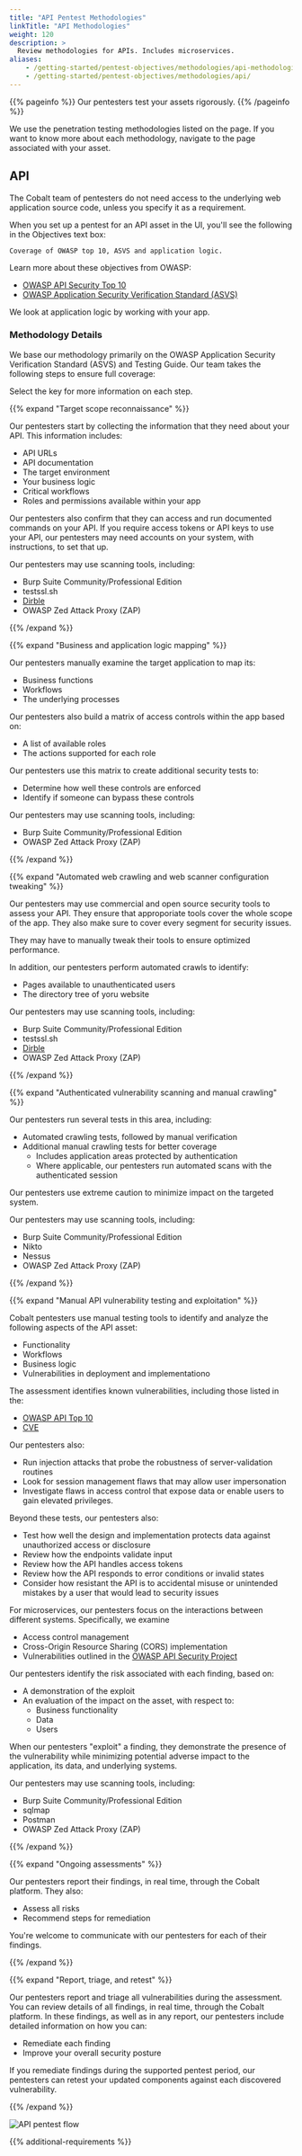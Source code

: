 ```yaml
---
title: "API Pentest Methodologies"
linkTitle: "API Methodologies"
weight: 120
description: >
  Review methodologies for APIs. Includes microservices.
aliases:
    - /getting-started/pentest-objectives/methodologies/api-methodologies/
    - /getting-started/pentest-objectives/methodologies/api/
---
```


{{% pageinfo %}}
Our pentesters test your assets rigorously.
{{% /pageinfo %}}

We use the penetration testing methodologies listed on the page. If you want to know more
about each methodology, navigate to the page associated with your asset.

## API

The Cobalt team of pentesters do not need access to the underlying web application source code,
unless you specify it as a requirement.

When you set up a pentest for an API asset in the UI, you'll see the following in the
Objectives text box:

```
Coverage of OWASP top 10, ASVS and application logic.
```

Learn more about these objectives from OWASP:

- [OWASP API Security Top 10](https://owasp.org/www-project-api-security)
- [OWASP Application Security Verification Standard (ASVS)](https://owasp.org/www-project-application-security-verification-standard)

We look at application logic by working with your app.

### Methodology Details

We base our methodology primarily on the OWASP Application Security Verification Standard (ASVS)
and Testing Guide. Our team takes the following steps to ensure full coverage:

Select the <i style="font-size:x-large; color: #0047AB" class="fas fa-chevron-right"></i> key for more information on each step.

{{% expand "Target scope reconnaissance" %}}
</br>

Our pentesters start by collecting the information that they need about your API. This information includes:

- API URLs
- API documentation
- The target environment
- Your business logic
- Critical workflows
- Roles and permissions available within your app

Our pentesters also confirm that they can access and run documented commands on
your API. If you require access tokens or API keys to use your API, our
pentesters may need accounts on your system, with instructions, to set that up.

Our pentesters may use scanning tools, including:

- Burp Suite Community/Professional Edition
- testssl.sh
- [Dirble](https://github.com/nccgroup/dirble)
- OWASP Zed Attack Proxy (ZAP)

{{% /expand %}}

{{% expand "Business and application logic mapping" %}}
</br>

Our pentesters manually examine the target application to map its:

- Business functions
- Workflows
- The underlying processes

Our pentesters also build a matrix of access controls within the app based on:

- A list of available roles
- The actions supported for each role

Our pentesters use this matrix to create additional security tests to:

- Determine how well these controls are enforced
- Identify if someone can bypass these controls

Our pentesters may use scanning tools, including:

- Burp Suite Community/Professional Edition
- OWASP Zed Attack Proxy (ZAP)

{{% /expand %}}

{{% expand "Automated web crawling and web scanner configuration tweaking" %}}
</br>

Our pentesters may use commercial and open source security tools to assess
your API. They ensure that approporiate tools cover the whole scope of the app.
They also make sure to cover every segment for security issues.

They may have to manually tweak their tools to ensure optimized performance. 

In addition, our pentesters perform automated crawls to identify:

- Pages available to unauthenticated users
- The directory tree of yoru website

Our pentesters may use scanning tools, including:

- Burp Suite Community/Professional Edition
- testssl.sh
- [Dirble](https://github.com/nccgroup/dirble)
- OWASP Zed Attack Proxy (ZAP)

{{% /expand %}}

{{% expand "Authenticated vulnerability scanning and manual crawling" %}}
</br>

Our pentesters run several tests in this area, including:

- Automated crawling tests, followed by manual verification
- Additional manual crawling tests for better coverage
  - Includes application areas protected by authentication
  - Where applicable, our pentesters run automated scans with the authenticated session

Our pentesters use extreme caution to minimize impact on the targeted system.

Our pentesters may use scanning tools, including:

- Burp Suite Community/Professional Edition
- Nikto
- Nessus
- OWASP Zed Attack Proxy (ZAP)

{{% /expand %}}

{{% expand "Manual API vulnerability testing and exploitation" %}}
</br>

Cobalt pentesters use manual testing tools to identify and analyze the following aspects of the API asset:

- Functionality
- Workflows
- Business logic
- Vulnerabilities in deployment and implementationo

The assessment identifies known vulnerabilities, including those listed in the:

- [OWASP API Top 10](https://owasp.org/www-project-api-security/)
- [CVE](https://cve.mitre.org/)

Our pentesters also:

- Run injection attacks that probe the robustness of server-validation routines
- Look for session management flaws that may allow user impersonation
- Investigate flaws in access control that expose data or enable users to gain elevated privileges.

Beyond these tests, our pentesters also:

- Test how well the design and implementation protects data against unauthorized access or disclosure
- Review how the endpoints validate input
- Review how the API handles access tokens
- Review how the API responds to error conditions or invalid states
- Consider how resistant the API is to accidental misuse or unintended mistakes by a user that would lead to security issues

For microservices, our pentesters focus on the interactions between different systems. Specifically, we examine

- Access control management
- Cross-Origin Resource Sharing (CORS) implementation
- Vulnerabilities outlined in the [OWASP API Security Project](https://owasp.org/www-project-api-security/)

Our pentesters identify the risk associated with each finding, based on:

- A demonstration of the exploit
- An evaluation of the impact on the asset, with respect to:
  - Business functionality
  - Data
  - Users

When our pentesters "exploit" a finding, they demonstrate the presence of the vulnerability
while minimizing potential adverse impact to the application, its data, and underlying systems.  

Our pentesters may use scanning tools, including:

- Burp Suite Community/Professional Edition
- sqlmap
- Postman
- OWASP Zed Attack Proxy (ZAP)

{{% /expand %}}

{{% expand "Ongoing assessments" %}}
</br>

Our pentesters report their findings, in real time, through the Cobalt platform.
They also:

- Assess all risks
- Recommend steps for remediation

You're welcome to communicate with our pentesters for each of their findings.

{{% /expand %}}

{{% expand "Report, triage, and retest" %}}
</br>

Our pentesters report and triage all vulnerabilities during the assessment. You
can review details of all findings, in real time, through the Cobalt platform.
In these findings, as well as in any report, our pentesters include detailed
information on how you can:

- Remediate each finding
- Improve your overall security posture

If you remediate findings during the supported pentest period, our pentesters
can retest your updated components against each discovered vulnerability.

{{% /expand %}}

![API pentest flow](/gsg/APIPentest.png)

{{% additional-requirements %}}
